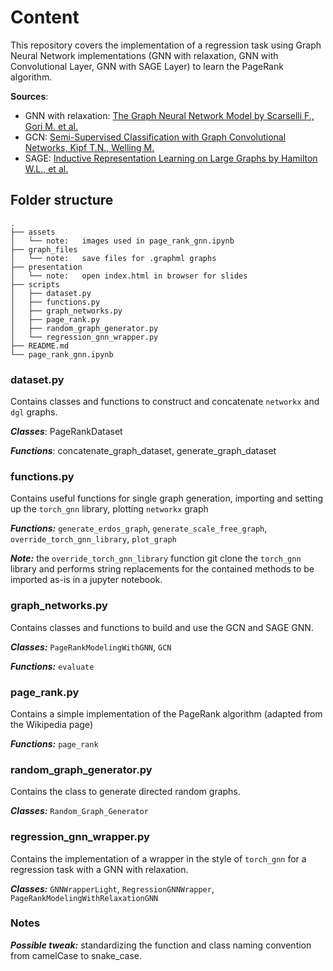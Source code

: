 # Content

This repository covers the implementation of a regression task using Graph Neural Network implementations (GNN with relaxation, GNN with Convolutional Layer, GNN with SAGE Layer) to learn the PageRank algorithm. 

**Sources**:
- GNN with relaxation: [The Graph Neural Network Model by Scarselli F., Gori M. et al.](https://persagen.com/files/misc/scarselli2009graph.pdf)
- GCN: [Semi-Supervised Classification with Graph Convolutional Networks, Kipf T.N., Welling M.](https://arxiv.org/abs/1609.02907)
- SAGE: [Inductive Representation Learning on Large Graphs by Hamilton W.L., et al.](https://arxiv.org/pdf/1706.02216.pdf)

## Folder structure

```
.
├── assets
│   └── note:	images used in page_rank_gnn.ipynb
├── graph_files 
│   └── note: 	save files for .graphml graphs
├── presentation
│   └── note:	open index.html in browser for slides
├── scripts
│   ├── dataset.py
│   ├── functions.py
│   ├── graph_networks.py
│   ├── page_rank.py
│   ├── random_graph_generator.py
│   └── regression_gnn_wrapper.py
├── README.md
└── page_rank_gnn.ipynb
```

### dataset.py

Contains classes and functions to construct and concatenate `networkx` and `dgl` graphs.

***Classes***: PageRankDataset

***Functions***: concatenate_graph_dataset, generate_graph_dataset

### functions.py

Contains useful functions for single graph generation, importing and setting up the `torch_gnn` library, plotting `networkx` graph

***Functions:*** `generate_erdos_graph`, `generate_scale_free_graph`, `override_torch_gnn_library`, `plot_graph`

***Note:*** the `override_torch_gnn_library` function git clone the `torch_gnn` library and performs string replacements for the contained methods to be imported as-is in a jupyter notebook.

### graph_networks.py

Contains classes and functions to build and use the GCN and SAGE GNN.

***Classes:*** `PageRankModelingWithGNN`, `GCN`

***Functions:*** `evaluate`

### page_rank.py

Contains a simple implementation of the PageRank algorithm (adapted from the Wikipedia page)

***Functions:*** `page_rank`

### random_graph_generator.py

Contains the class to generate directed random graphs.

***Classes:*** `Random_Graph_Generator`

### regression_gnn_wrapper.py

Contains the implementation of a wrapper in the style of `torch_gnn` for a regression task with a GNN with relaxation.

***Classes:*** `GNNWrapperLight`, `RegressionGNNWrapper`, `PageRankModelingWithRelaxationGNN`

### Notes

***Possible tweak:*** standardizing the function and class naming convention from camelCase to snake_case.
